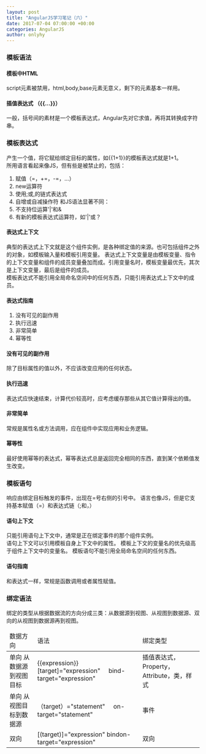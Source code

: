 ```yaml
---
layout: post
title: "AngularJS学习笔记（六）"
date: 2017-07-04 07:00:00 +00:00
categories: AngularJS
author: onlyhy
---
```

### 模板语法  
#### 模板中HTML
   script元素被禁用，html,body,base元素无意义，剩下的元素基本一样用。  

#### 插值表达式  （{{...}}）  
   一般，括号间的素材是一个模板表达式，Angular先对它求值，再将其转换成字符串。

### 模板表达式  
   产生一个值，将它赋给绑定目标的属性，如{{1+1}}的模板表达式就是1+1。  
   所用语言看起来像JS，但有些是被禁止的，包括：
   1. 赋值（=，+=，-=，...）
   2. new运算符
   3. 使用;或,的链式表达式
   4. 自增或自减操作符
   和JS语法显著不同：
   1. 不支持位运算'|'和&
   2. 有新的模板表达式运算符，如'|'或？

#### 表达式上下文  
   典型的表达式上下文就是这个组件实例，是各种绑定值的来源。也可包括组件之外的对象，如模板输入量和模板引用变量。
   表达式上下文变量是由模板变量、指令的上下文变量和组件的成员变量叠加而成。引用变量名时，模板变量最优先，其次是上下文变量，最后是组件的成员。  
   模板表达式不能引用全局命名空间中的任何东西，只能引用表达式上下文中的成员。  

#### 表达式指南  
   1. 没有可见的副作用  
   2. 执行迅速
   3. 非常简单
   4. 幂等性

#### 没有可见的副作用  
   除了目标属性的值以外，不应该改变应用的任何状态。

#### 执行迅速  
   表达式应快速结束，计算代价较高时，应考虑缓存那些从其它值计算得出的值。  

#### 非常简单  
   常规是属性名或方法调用，应在组件中实现应用和业务逻辑。

#### 幂等性  
   最好使用幂等的表达式，幂等表达式总是返回完全相同的东西，直到某个依赖值发生改变。  

### 模板语句  
   响应由绑定目标触发的事件，出现在=号右侧的引号中。
   语言也像JS，但是它支持基本赋值（=）和表达式链（;和，）

#### 语句上下文  
   只能引用语句上下文中，通常是正在绑定事件的那个组件实例。  
   语句上下文可以引用模板自身上下文中的属性。
   模板上下文的变量名的优先级高于组件上下文中的变量名。
   模板语句不能引用全局命名空间的任何东西。  

#### 语句指南  
  和表达式一样，常规是函数调用或者属性赋值。  

### 绑定语法  
   绑定的类型从根据数据流的方向分成三类：从数据源到视图、从视图到数据源、双向的从视图到数据源再到视图。

<table>
    <thead>
        <tr>
            <td>数据方向</td>
            <td>语法</td>
            <td>绑定类型</td>
        </tr>
    </thead>
    <tbody>
        <tr>
            <td>单向 从数据源到视图目标</td>
            <td>{{expression}}
                [target]="expression"&nbsp;&nbsp;&nbsp;&nbsp;
                           bind-target="expression"
            </td>
            <td>插值表达式，Property，Attribute，类，样式</td>
        </tr>
         <tr>
            <td>单向 从视图目标到数据源</td>
            <td>（target）="statement"&nbsp;&nbsp;&nbsp;&nbsp;
                         on-target="statement"
            </td>
            <td>事件</td>
        </tr>
         <tr>
            <td>双向</td>
            <td>[(target)]="expression"
                 bindon-target="expression"
            </td>
            <td>双向</td>
        </tr>
    </tbody>
</table> 
 

